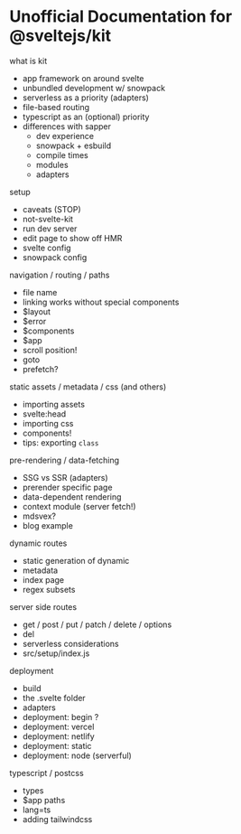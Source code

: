 # Unofficial Documentation for @sveltejs/kit

what is kit

-   app framework on around svelte
-   unbundled development w/ snowpack
-   serverless as a priority (adapters)
-   file-based routing
-   typescript as an (optional) priority
-   differences with sapper
    -   dev experience
    -   snowpack + esbuild
    -   compile times
    -   modules
    -   adapters

setup

-   caveats (STOP)
-   not-svelte-kit
-   run dev server
-   edit page to show off HMR
-   svelte config
-   snowpack config

navigation / routing / paths

-   file name
-   linking works without special components
-   $layout
-   $error
-   $components
-   $app
-   scroll position!
-   goto
-   prefetch?

static assets / metadata / css (and others)

-   importing assets
-   svelte:head
-   importing css
-   components!
-   tips: exporting `class`

pre-rendering / data-fetching

-   SSG vs SSR (adapters)
-   prerender specific page
-   data-dependent rendering
-   context module (server fetch!)
-   mdsvex?
-   blog example

dynamic routes

-   static generation of dynamic
-   metadata
-   index page
-   regex subsets

server side routes

-   get / post / put / patch / delete / options
-   del
-   serverless considerations
-   src/setup/index.js

deployment

-   build
-   the .svelte folder
-   adapters
-   deployment: begin ?
-   deployment: vercel
-   deployment: netlify
-   deployment: static
-   deployment: node (serverful)

typescript / postcss

-   types
-   $app paths
-   lang=ts
-   adding tailwindcss
